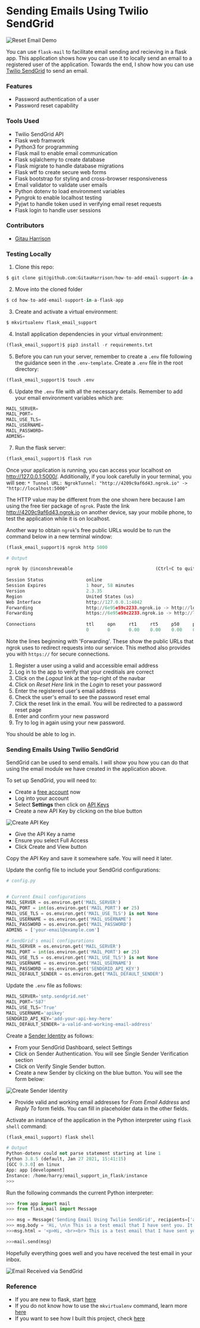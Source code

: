 # Sending Emails Using Twilio SendGrid

![Reset Email Demo](app/static/images/password_reset_copy.gif)

You can use `flask-mail` to facilitate email sending and recieving in a flask app. This application shows how you can use it to locally send an email to a registered user of the application. Towards the end, I show how you can use [Twilio SendGrid](https://sendgrid.com) to send an email.

### Features

* Password authentication of a user
* Password reset capability

### Tools Used

* Twilio SendGrid API
* Flask web framwork
* Python3 for programming
* Flask mail to enable email communication
* Flask sqlalchemy to create database
* Flask migrate to handle database migrations
* Flask wtf to create secure web forms
* Flask bootstrap for styling and cross-browser responsiveness
* Email validator to validate user emails
* Python dotenv to load environment variables
* Pyngrok to enable localhost testing
* Pyjwt to handle token used in verifying email reset requests
* Flask login to handle user sessions

### Contributors

* [Gitau Harrison](https://github.com/GitauHarrison)

### Testing Locally

1. Clone this repo:

```python
$ git clone git@github.com:GitauHarrison/how-to-add-email-support-in-a-flask-app.git
```

2. Move into the cloned folder

```python
$ cd how-to-add-email-support-in-a-flask-app
```

3. Create and activate a virtual environment:

```python
$ mkvirtualenv flask_email_support 
```

4. Install application dependencies in your virtual environment:

```python
(flask_email_support)$ pip3 install -r requirements.txt
```

5. Before you can run your server, remember to create a `.env` file following the guidance seen in the `.env-template`. Create a `.env` file in the root directory:

```python
(flask_email_support)$ touch .env
```

6. Update the `.env` file with all the necessary details. Remember to add your email environment variables which are:

```python
MAIL_SERVER=
MAIL_PORT=
MAIL_USE_TLS=
MAIL_USERNAME=
MAIL_PASSWORD=
ADMINS=
```

7. Run the flask server:

```python
(flask_email_support)$ flask run
```

Once your application is running, you can access your localhost on http://127.0.0.1:5000/. Additionally, if you look carefully in your terminal, you will see: `* Tunnel URL: NgrokTunnel: "http://4209c9af6d43.ngrok.io" -> "http://localhost:5000"`

The HTTP value may be different from the one shown here because I am using the free tier package of `ngrok`. Paste the link http://4209c9af6d43.ngrok.io on another device, say your mobile phone, to test the application while it is on localhost.

Another way to obtain `ngrok`'s free public URLs would be to run the command below in a new terminal window:

```python
(flask_email_support)$ ngrok http 5000

# Output

ngrok by @inconshreveable                               (Ctrl+C to quit)
                                                                        
Session Status                online                                    
Session Expires               1 hour, 58 minutes                        
Version                       2.3.35                                    
Region                        United States (us)                        
Web Interface                 http://127.0.0.1:4042                     
Forwarding                    http://6e95e59c2233.ngrok.io -> http://loc
Forwarding                    https://6e95e59c2233.ngrok.io -> http://lo
                                                                        
Connections                   ttl     opn     rt1     rt5     p50     p9
                              0       0       0.00    0.00    0.00    0
```
Note the lines beginning with 'Forwarding'. These show the public URLs that ngrok uses to redirect requests into our service. This method also provides you with `https://` for secure connections.

1. Register a user using a valid and accessible email address
2. Log in to the app to verify that your creditials are correct
3. Click on the _Logout_ link at the top-right of the navbar
4. Click on _Reset Here_ link in the _Login_ to reset your password
5. Enter the registered user's email address
6. Check the user's email to see the password reset emal
7. Click the reset link in the email. You will be redirected to a password reset page
8. Enter and confirm your new password
9. Try to log in again using your new password.

You should be able to log in.

### Sending Emails Using Twilio SendGrid

SendGrid can be used to send emails. I will show you how you can do that using the email module we have created in the application above. 

To set up SendGrid, you will need to:

* Create a [free account](https://signup.sendgrid.com/) now
* Log into your account
* Select __Settings__ then click on [API Keys](https://app.sendgrid.com/settings/api_keys)
* Create a new API Key by clicking on the blue button

![Create API Key](app/static/images/create_api_key.png)

* Give the API Key a name
* Ensure you select Full Access
* Click Create and View button

Copy the API Key and save it somewhere safe. You will need it later.

Update the config file to include your SendGrid configurations:

```python
# config.py


# Current Email configurations
MAIL_SERVER = os.environ.get('MAIL_SERVER')
MAIL_PORT = int(os.environ.get('MAIL_PORT') or 25)
MAIL_USE_TLS = os.environ.get('MAIL_USE_TLS') is not None
MAIL_USERNAME = os.environ.get('MAIL_USERNAME')
MAIL_PASSWORD = os.environ.get('MAIL_PASSWORD')
ADMINS = ['your-email@example.com']

# SendGrid's email configurations
MAIL_SERVER = os.environ.get('MAIL_SERVER')
MAIL_PORT = int(os.environ.get('MAIL_PORT') or 25)
MAIL_USE_TLS = os.environ.get('MAIL_USE_TLS') is not None
MAIL_USERNAME = os.environ.get('MAIL_USERNAME')
MAIL_PASSWORD = os.environ.get('SENDGRID_API_KEY')
MAIL_DEFAULT_SENDER = os.environ.get('MAIL_DEFAULT_SENDER')
```

Update the `.env` file as follows:

```python
MAIL_SERVER='smtp.sendgrid.net'
MAIL_PORT='587'
MAIL_USE_TLS='True'
MAIL_USERNAME='apikey'
SENDGRID_API_KEY='add-your-api-key-here'
MAIL_DEFAULT_SENDER='a-valid-and-working-email-address'
```

Create a [Sender Identity](https://sendgrid.com/docs/for-developers/sending-email/sender-identity/) as follows:

* From your SendGrid Dashboard, select Settings
* Click on Sender Authentication. You will see Single Sender Verification section
* Click on Verify Single Sender button.
* Create a new Sender by clicking on the blue button. You will see the form below:

![Create Sender Identity](app/static/images/create_sender.png)

* Provide valid and working email addresses for _From Email Address_ and _Reply To_ form fields. You can fill in placeholder data in the other fields.

Activate an instance of the application in the Python interpreter using `flask shell` command:

```python
(flask_email_support) flask shell

# Output
Python-dotenv could not parse statement starting at line 1
Python 3.8.5 (default, Jan 27 2021, 15:41:15) 
[GCC 9.3.0] on linux
App: app [development]
Instance: /home/harry/email_support_in_flask/instance
>>> 
```

Run the following commands the current Python interpreter:

```python
>>> from app import mail
>>> from flask_mail import Message

>>> msg = Message('Sending Email Using Twilio SendGrid', recipients=['a-working-recipient-email-address'])
>>> msg.body = 'Hi, \n\n This is a test email that I have sent you. It has no significance to you whatsoever, but to me it means a lot. You can ignore this message. \n\nFlask Email Support Team'
>>>msg.html = '<p>Hi, <br><br> This is a test email that I have sent you. It has no significance to you whatsoever, but to me it means a lot. You can ignore this message. <br><br>Flask Email Support Team</p>'

>>>mail.send(msg)
```

Hopefully everything goes well and you have received the test email in your inbox.

![Email Received via SendGrid](app/static/images/email_received.png)

### Reference

* If you are new to flask, start [here](https://gitauharrison-blog.herokuapp.com/personal-blog)
* If you do not know how to use the `mkvirtualenv` command, learn more [here](https://gitauharrison-blog.herokuapp.com/virtualenvwrapper)
* If you want to see how I built this project, check [here](https://github.com/GitauHarrison/notes/blob/master/twilio_sendgrid.md)
